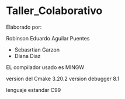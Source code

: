 # Taller_Colaborativo

Elaborado por:

Robinson Eduardo Aguilar Puentes
 - Sebasrtian Garzon
 - Diana Diaz

EL compilador usado es 
MINGW 

version del Cmake 3.20.2
version debugger 8.1

lenguaje estandar C99
